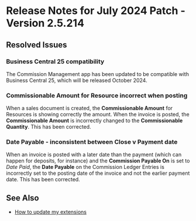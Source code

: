 # Release Notes for July 2024 Patch - Version 2.5.214

## Resolved Issues

### Business Central 25 compatibility

The Commission Management app has been updated to be compatible with Business Central 25, which will be released October 2024.

### Commissionable Amount for Resource incorrect when posting

When a sales document is created, the **Commissionable Amount** for Resources is showing correctly the amount. When the invoice is posted, the **Commissionable Amount** is incorrectly changed to the **Commissionable Quantity**. This has been corrected.

### Date Payable - inconsistent between Close v Payment date

When an invoice is posted with a later date than the payment (which can happen for deposits, for instance) and the **Commission Payable On** is set to *Date Paid*, the **Date Payable** on the Commission Ledger Entries is incorrectly set to the posting date of the invoice and not the earlier payment date. This has been corrected.

## See Also

- [How to update my extensions](../faq-index.md#i-want-to-update-my-version-of-nav-x-commission-management)

